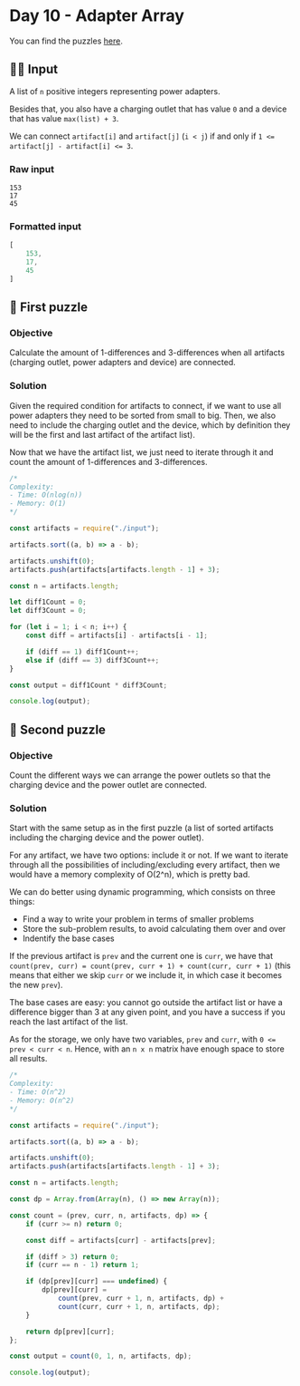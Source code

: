 # Day 10 - Adapter Array

You can find the puzzles [here](https://adventofcode.com/2020/day/10).

## ✍🏼 Input

A list of `n` positive integers representing power adapters.

Besides that, you also have a charging outlet that has value `0` and a device that has value `max(list) + 3`.

We can connect `artifact[i]` and `artifact[j]` (`i < j`) if and only if `1 <= artifact[j] - artifact[i] <= 3`.

### Raw input

```
153
17
45
```

### Formatted input

```js
[
	153,
	17,
	45
]
```

## 🧩 First puzzle

### Objective

Calculate the amount of 1-differences and 3-differences when all artifacts (charging outlet, power adapters and device) are connected. 

### Solution

Given the required condition for artifacts to connect, if we want to use all power adapters they need to be sorted from small to big. Then, we also need to include the charging outlet and the device, which by definition they will be the first and last artifact of the artifact list).

Now that we have the artifact list, we just need to iterate through it and count the amount of 1-differences and 3-differences.

```js
/*
Complexity:
- Time: O(nlog(n))
- Memory: O(1)
*/

const artifacts = require("./input");

artifacts.sort((a, b) => a - b);

artifacts.unshift(0);
artifacts.push(artifacts[artifacts.length - 1] + 3);

const n = artifacts.length;

let diff1Count = 0;
let diff3Count = 0;

for (let i = 1; i < n; i++) {
	const diff = artifacts[i] - artifacts[i - 1];

	if (diff == 1) diff1Count++;
	else if (diff == 3) diff3Count++;
}

const output = diff1Count * diff3Count;

console.log(output);
```

## 🧩 Second puzzle

### Objective

Count the different ways we can arrange the power outlets so that the charging device and the power outlet are connected.

### Solution

Start with the same setup as in the first puzzle (a list of sorted artifacts including the charging device and the power outlet).

For any artifact, we have two options: include it or not. If we want to iterate through all the possibilities of including/excluding every artifact, then we would have a memory complexity of O(2^n), which is pretty bad.

We can do better using dynamic programming, which consists on three things:

- Find a way to write your problem in terms of smaller problems
- Store the sub-problem results, to avoid calculating them over and over
- Indentify the base cases

If the previous artifact is `prev` and the current one is `curr`, we have that `count(prev, curr) = count(prev, curr + 1) + count(curr, curr + 1)` (this means that either we skip `curr` or we include it, in which case it becomes the new `prev`).

The base cases are easy: you cannot go outside the artifact list or have a difference bigger than 3 at any given point, and you have a success if you reach the last artifact of the list.

As for the storage, we only have two variables, `prev` and `curr`, with `0 <= prev < curr < n`. Hence, with an `n x n` matrix have enough space to store all results.

```js
/*
Complexity:
- Time: O(n^2)
- Memory: O(n^2)
*/

const artifacts = require("./input");

artifacts.sort((a, b) => a - b);

artifacts.unshift(0);
artifacts.push(artifacts[artifacts.length - 1] + 3);

const n = artifacts.length;

const dp = Array.from(Array(n), () => new Array(n));

const count = (prev, curr, n, artifacts, dp) => {
	if (curr >= n) return 0;

	const diff = artifacts[curr] - artifacts[prev];

	if (diff > 3) return 0;
	if (curr == n - 1) return 1;

	if (dp[prev][curr] === undefined) {
		dp[prev][curr] =
			count(prev, curr + 1, n, artifacts, dp) +
			count(curr, curr + 1, n, artifacts, dp);
	}

	return dp[prev][curr];
};

const output = count(0, 1, n, artifacts, dp);

console.log(output);
```